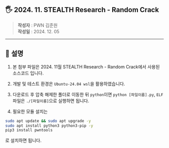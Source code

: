 ## 🖐️ 2024. 11. STEALTH Research - Random Crack

> **작성자** : PWN 김준원  
> **작성일** : 2024. 12. 05  
---
## 📝 설명
1. 본 첨부 파일은 2024. 11월 STEALTH Research - Random Crack에서 사용된 소스코드 입니다.
   
2. 개발 및 테스트 환경은 `Ubuntu-24.04 wsl`을 활용하였습니다.  

3. 다운로드 후 압축 해제한 폴더로 이동한 뒤 `python`이면 `python [파일이름].py`, `ELF`파일은 `./[파일이름]`으로 실행하면 됩니다.  

4. 필요한 모듈 설치는
```bash
sudo apt update && sudo apt upgrade -y
sudo apt install python3 python3-pip -y
pip3 install pwntools
```
로 설치하면 됩니다.
